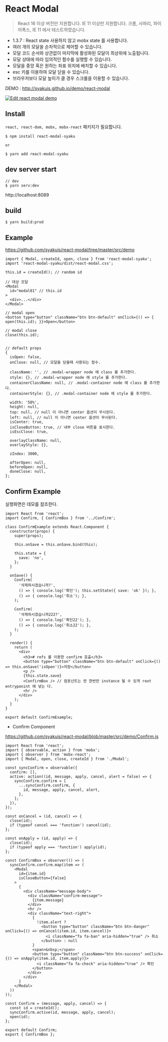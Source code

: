 # React Modal

> React 16 이상 버전만 지원합니다.  IE 11 이상만 지원합니다. 크롬, 사파리, 파이어폭스, IE 11 에서 테스트하였습니다.

- 1.3.7 : React state 사용하지 않고 mobx state 를 사용합니다.
- 여러 개의 모달을 순차적으로 제어할 수 있습니다.
- 모달 코드 순서와 상관없이 마지막에 활성화된 모달이 최상위에 노출됩니다.
- 모달 상태에 따라 임의적인 함수를 실행할 수 있습니다.
- 모달을 중앙 혹은 원하는 좌표 위치에 배치할 수 있습니다.
- esc 키를 이용하여 모달 닫을 수 있습니다.
- 브라우저보다 모달 높이가 클 경우 스크롤을 이용할 수 있습니다.

DEMO : http://syakuis.github.io/demo/react-modal

[![Edit react modal demo](https://codesandbox.io/static/img/play-codesandbox.svg)](https://codesandbox.io/s/l943kvr237)

## Install

`react, react-dom, mobx, mobx-react` 패키지가 필요합니다.

```
$ npm install react-modal-syaku

or

$ yarn add react-modal-syaku
```

## dev server start

```
// dev
$ yarn serv:dev
```

http://localhost:8089

## build

```
$ yarn build:prod
```


## Example

https://github.com/syakuis/react-modal/tree/master/src/demo

```
import { Modal, createId, open, close } from 'react-modal-syaku';
import 'react-modal-syaku/dist/react-modal.css';

this.id = createId(); // random id

// 대상 모달
<Modal
  id="modal01" // this.id
>
  <div>...</div>
</Modal>

// modal open
<button type="button" className="btn btn-default" onClick={() => { open(this.id); }}>Open</button>

// modal close
close(this.id);


// default props
{
  isOpen: false,
  onClose: null, // 모달을 닫을때 사용되는 함수.

  className: '', // .modal-wrapper node 에 class 를 추가한다.
  style: {}, // .modal-wrapper node 에 style 를 추가한다.
  containerClassName: null, // .modal-container node 에 class 를 추가한다.
  containerStyle: {}, // .modal-container node 에 style 를 추가한다.

  width: '50%',
  height: null,
  top: null, // null 이 아니면 center 옵션이 무시된다.
  left: null, // null 이 아니면 center 옵션이 무시된다.
  isCenter: true,
  isCloseButton: true, // 내부 close 버튼을 표시한다.
  isEscClose: true,

  overlayClassName: null,
  overlayStyle: {},

  zIndex: 3000,

  afterOpen: null,
  beforeOpen: null,
  doneClose: null,
};
```

## Confirm Example

실행화면은 데모를 참조한다.

```
import React from 'react';
import Confirm, { ConfirmBox } from '../Confirm';

class ConfirmExample extends React.Component {
  constructor(props) {
    super(props);

    this.onSave = this.onSave.bind(this);

    this.state = {
      save: 'no',
    };
  }

  onSave() {
    Confirm(
      '삭제하시겠습니까?',
      () => { console.log('확인'); this.setState({ save: 'ok' }); },
      () => { console.log('취소'); },
    );

    Confirm(
      '삭제하시겠습니까222?',
      () => { console.log('확인22'); },
      () => { console.log('취소22'); },
    );
  }

  render() {
    return (
      <div>
        <h3># refs 를 이용한 confirm 호출</h3>
        <button type="button" className="btn btn-default" onClick={() => this.onSave('isOpen')}>저장</button>
        <p />
        {this.state.save}
        <ConfirmBox /> // 컴포넌트는 딴 한번만 instance 될 수 있게 root entryponint 에 넣는 다.
        <hr />
      </div>
    );
  }
}

export default ConfirmExample;
```

- Confirm Component

https://github.com/syakuis/react-modal/blob/master/src/demo/Confirm.js

```
import React from 'react';
import { observable, action } from 'mobx';
import { observer } from 'mobx-react';
import { Modal, open, close, createId } from './Modal';

const syncConfirm = observable({
  confirm: [],
  active: action((id, message, apply, cancel, alert = false) => {
    syncConfirm.confirm = [
      ...syncConfirm.confirm, {
        id, message, apply, cancel, alert,
      },
    ];
  }),
});

const onCancel = (id, cancel) => {
  close(id);
  if (typeof cancel === 'function') cancel(id);
};

const onApply = (id, apply) => {
  close(id);
  if (typeof apply === 'function') apply(id);
};

const ConfirmBox = observer(() => (
  syncConfirm.confirm.map(item => (
    <Modal
      id={item.id}
      isCloseButton={false}
    >
      {
        <div className="message-body">
          <div className="confirm-message">
            {item.message}
          </div>
          <hr />
          <div className="text-right">
            {
              !item.alert ?
                <button type="button" className="btn btn-danger" onClick={() => onCancel(item.id, item.cancel)}>
                  <i className="fa fa-ban" aria-hidden="true" /> 취소
                </button> : null
            }
            <span>&nbsp;</span>
            <button type="button" className="btn btn-success" onClick={() => onApply(item.id, item.apply)}>
              <i className="fa fa-check" aria-hidden="true" /> 확인
            </button>
          </div>
        </div>
      }
    </Modal>
  ))
));

const Confirm = (message, apply, cancel) => {
  const id = createId();
  syncConfirm.active(id, message, apply, cancel);
  open(id);
};

export default Confirm;
export { ConfirmBox };
```
